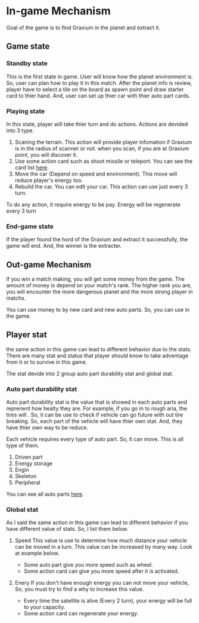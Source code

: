 # In-game Mechanism

Goal of the game is to find Graxium in the planet and extract it.

## Game state

### Standby state

This is the first state in game. User will know how the planet environment is. So, user can plan how to play it in this match. After the planet info is review, player have to select a tile on the board as spawn point and draw starter card to thier hand. And, user can set up thier car with thier auto part cards.

### Playing state

In this state, player will take thier turn and do actions. Actions are devided into 3 type.

1. Scaning the terrain. This action will provide player infomation if Graxium is in the radius of scanner or not. when you scan, if you are at Graxium point, you will discover it.
2. Use some action card such as shoot missile or teleport. You can see the card list [here](./ActionCards.md).
3. Move the car (Depend on speed and environment). This move will reduce player's energy too.
4. Rebuild the car. You can edit your car. This action can use just every 3 turn.

To do any action, it require energy to be pay. Energy will be regenerate every 3 turn

### End-game state

If the player found the hord of the Graxium and extract it successfully, the game will end. And, the winner is the extracter.

## Out-game Mechanism

If you win a match making, you will get some money from the game. The amount of money is depend on your match's rank. The higher rank you are, you will encounter the more dangerous planet and the more strong player in matchs.

You can use money to by new card and new auto parts. So, you can use in the game.

## Player stat

the same action in this game can lead to different behavior due to the stats. There are many stat and status that player should know to take adventage from it or to survive in this game.

The stat devide into 2 group auto part durability stat and global stat.

### Auto part durability stat

Auto part durability stat is the value that is showed in each auto parts and reprenent how healty they are. For example, if you go in to rough aria, the tires will
. So, it can be use to check if vehicle can go future with out tire breaking. So, each part of the vehicle will have thier own stat. And, they have thier own way to be reduce.

Each vehicle requires every type of auto part. So, it can move. This is all type of them.

1. Driven part
2. Energy storage
3. Engin
4. Skeleton
5. Peripheral

You can see all auto parts [here](./AutoParts.md).

### Global stat

As I said the same action in this game can lead to different behavior if you have different value of stats. So, I list them below.

1. Speed
   This value is use to determine how much distance your vehicle can be moved in a turn. This value can be increased by many way. Look at example below.

   - Some auto part give you more speed such as wheel.
   - Some action card can give you more speed after it is activated.

2. Enery
   If you don't have enough energy you can not move your vehicle, So, you must try to find a why to increase this value.

   - Every time the satellite is alive (Every 2 turn), your energy will be full to your capacity.
   - Some action card can regenerate your energy.
